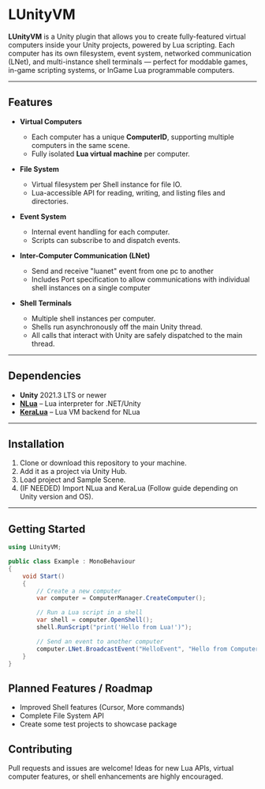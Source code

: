 # LUnityVM

**LUnityVM** is a Unity plugin that allows you to create fully-featured virtual computers inside your Unity projects, powered by Lua scripting. Each computer has its own filesystem, event system, networked communication (LNet), and multi-instance shell terminals — perfect for moddable games, in-game scripting systems, or InGame Lua programmable computers.

---

## Features

- **Virtual Computers**
  - Each computer has a unique **ComputerID**, supporting multiple computers in the same scene.
  - Fully isolated **Lua virtual machine** per computer.

- **File System**
  - Virtual filesystem per Shell instance for file IO.
  - Lua-accessible API for reading, writing, and listing files and directories.

- **Event System**
  - Internal event handling for each computer.
  - Scripts can subscribe to and dispatch events.

- **Inter-Computer Communication (LNet)**
  - Send and receive "luanet" event from one pc to another
  - Includes Port specification to allow communications with individual shell instances on a single computer

- **Shell Terminals**
  - Multiple shell instances per computer.
  - Shells run asynchronously off the main Unity thread.
  - All calls that interact with Unity are safely dispatched to the main thread.

---

## Dependencies

- **Unity** 2021.3 LTS or newer  
- **[NLua](https://github.com/NLua/NLua)** – Lua interpreter for .NET/Unity  
- **[KeraLua](https://github.com/NLua/KeraLua)** – Lua VM backend for NLua  

---

## Installation

1. Clone or download this repository to your machine.
2. Add it as a project via Unity Hub.
3. Load project and Sample Scene.
4. (IF NEEDED) Import NLua and KeraLua (Follow guide depending on Unity version and OS).

   

---

## Getting Started

```csharp
using LUnityVM;

public class Example : MonoBehaviour
{
    void Start()
    {
        // Create a new computer
        var computer = ComputerManager.CreateComputer();

        // Run a Lua script in a shell
        var shell = computer.OpenShell();
        shell.RunScript("print('Hello from Lua!')");

        // Send an event to another computer
        computer.LNet.BroadcastEvent("HelloEvent", "Hello from Computer 1!");
    }
}
```

## Planned Features / Roadmap

- Improved Shell features (Cursor, More commands)
- Complete File System API
- Create some test projects to showcase package

## Contributing

Pull requests and issues are welcome! Ideas for new Lua APIs, virtual computer features, or shell enhancements are highly encouraged.
